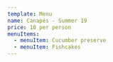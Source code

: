 ```yaml
---
template: Menu
name: Canapés - Summer 19
price: 10 per person
menuItems:
  - menuItem: Cucumber preserve
  - menuItem: Fishcakes
---
```

